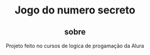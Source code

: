 <h1 align="center"> Jogo do numero secreto </h1>

<h2 align="center">sobre</h2>

<p align="center">Projeto feito no cursos de logica de progamação da Alura</p>
